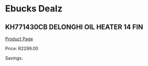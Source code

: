 
# Ebucks Dealz
## KH771430CB DELONGHI OIL HEATER 14 FIN
[Product Page](https://www.ebucks.com/web/shop/productSelected.do?prodId=1191143600&catId=704982758)

Price: R2299.00

Savings: 


	
